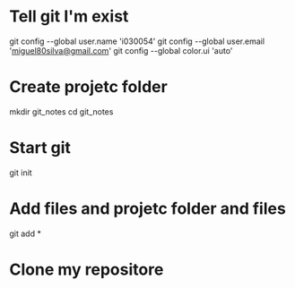 # Tell git I'm exist
git config --global user.name 'i030054'
git config --global user.email 'miguel80silva@gmail.com'
git config --global color.ui 'auto'
#
# Create projetc folder
mkdir git_notes
cd git_notes
#
# Start git 
git init
#
# Add files and projetc folder and files
git add *
#
# Clone my repositore
